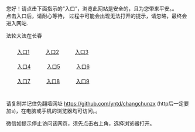 您好！请点击下面指示的“入口”，浏览此网站是安全的，且为您带来平安。。 <br/>
点击入口后，请耐心等待， 过程中可能会出现无法打开的提示，请忽略，最终会进入网站. </br>

法轮大法在长春<br/>
<div style="padding:10px"><a style="margin:20px" target="_blank" href="https://d2eb9v5h1h5ml1.cloudfront.net/2Qpsp?bqlyjzdy" id="ccLink1" rel="nofollow">入口1</a> <a target="_blank" style="margin:20px" href="https://dgkcp5d1qiflf.cloudfront.net/2Qpsp?jtrdkb" id="ccLink2" rel="nofollow">入口2</a> <a style="margin:20px" target="_blank" href="https://d31ipix371ryyj.cloudfront.net/2Qpsp?bkqidsbp" id="ccLink3" rel="nofollow">入口3</a></div>

<div style="padding:10px" ><a style="margin:20px" target="_blank" href="https://d2eb9v5h1h5ml1.cloudfront.net/2Qpsp?bqlyjzdy" id="ccLink4" rel="nofollow">入口4</a> <a style="margin:20px" href="https://dgkcp5d1qiflf.cloudfront.net/2Qpsp?jtrdkb" target="_blank" id="ccLink5" rel="nofollow">入口5</a> <a style="margin:20px" href="https://d31ipix371ryyj.cloudfront.net/2Qpsp?bkqidsbp" target="_blank" id="ccLink6" rel="nofollow">入口6</a></div>

<div style="padding:10px"><a style="margin:20px" target="_blank" href="https://d2eb9v5h1h5ml1.cloudfront.net/2Qpsp?bqlyjzdy" id="ccLink7" rel="nofollow">入口7</a> <a style="margin:20px" href="https://dgkcp5d1qiflf.cloudfront.net/2Qpsp?jtrdkb" target="_blank" id="ccLink8" rel="nofollow">入口8</a> <a style="margin:20px" target="_blank" href="https://d31ipix371ryyj.cloudfront.net/2Qpsp?bkqidsbp" id="ccLink9" rel="nofollow">入口9</a></div>

<br/>



请复制并记住免翻墙网址 https://github.com/yntd/changchunzx (http后一定要加s)，在电脑或手机的浏览器均可访问。。<br/>

微信如提示停止访问该网页，须先点击右上角，选择浏览器打开。
